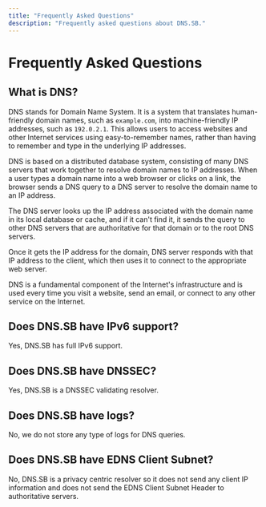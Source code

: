 ```yaml
---
title: "Frequently Asked Questions"
description: "Frequently asked questions about DNS.SB."
---
```


# Frequently Asked Questions

## What is DNS?

DNS stands for Domain Name System. It is a system that translates human-friendly domain names, such as `example.com`, into machine-friendly IP addresses, such as `192.0.2.1`. This allows users to access websites and other Internet services using easy-to-remember names, rather than having to remember and type in the underlying IP addresses.

DNS is based on a distributed database system, consisting of many DNS servers that work together to resolve domain names to IP addresses. When a user types a domain name into a web browser or clicks on a link, the browser sends a DNS query to a DNS server to resolve the domain name to an IP address.

The DNS server looks up the IP address associated with the domain name in its local database or cache, and if it can't find it, it sends the query to other DNS servers that are authoritative for that domain or to the root DNS servers.

Once it gets the IP address for the domain, DNS server responds with that IP address to the client, which then uses it to connect to the appropriate web server.

DNS is a fundamental component of the Internet's infrastructure and is used every time you visit a website, send an email, or connect to any other service on the Internet.

## Does DNS.SB have IPv6 support?

Yes, DNS.SB has full IPv6 support.

## Does DNS.SB have DNSSEC?

Yes, DNS.SB is a DNSSEC validating resolver.

## Does DNS.SB have logs?

No, we do not store any type of logs for DNS queries.

## Does DNS.SB have EDNS Client Subnet?

No, DNS.SB is a privacy centric resolver so it does not send any client IP information and does not send the EDNS Client Subnet Header to authoritative servers.
